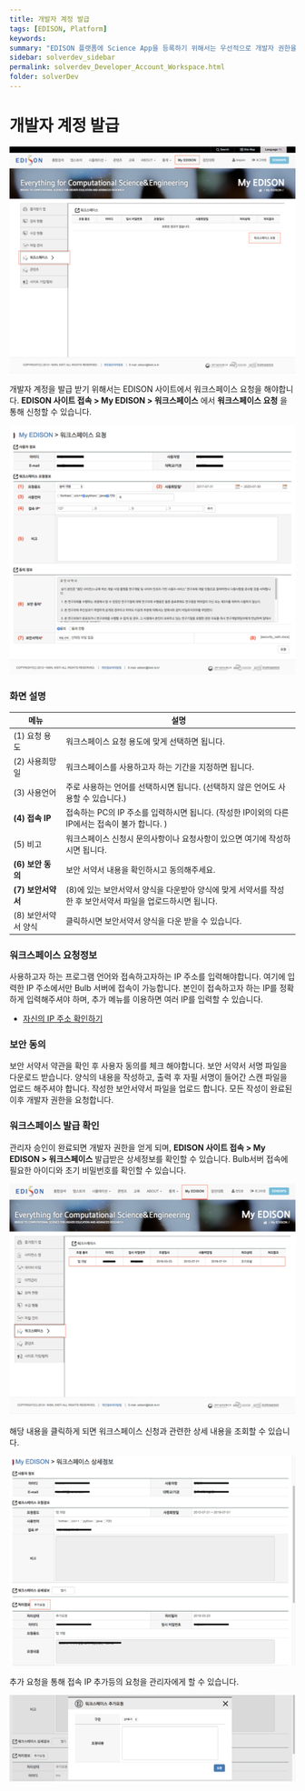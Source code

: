 ```yaml
---
title: 개발자 계정 발급
tags: [EDISON, Platform]
keywords:
summary: "EDISON 플랫폼에 Science App을 등록하기 위해서는 우선적으로 개발자 권한을 얻어야 합니다. 개발자 권한을 받은 아이디는 Science App을 등록 할 수 있으며, 앱 개발자를 위한 개발 서버인 Bulb 서버에 접근할 수 있는 계정을 제공해 드립니다. Science App 등록시 메타 정보를 입력해야 하며, 이는 웹 포털에서 할 수 있습니다."
sidebar: solverdev_sidebar
permalink: solverdev_Developer_Account_Workspace.html
folder: solverDev
---
```






# 개발자 계정 발급

![EDISON 워크스페이스 메뉴](/images/solverdev/02/workspace.png)

개발자 계정을 발급 받기 위해서는 EDISON 사이트에서 워크스페이스 요청을 해야합니다. **EDISON 사이트 접속 > My EDISON > 워크스페이스** 에서 **워크스페이스 요청** 을 통해 신청할 수 있습니다.

![EDISON 워크스페이스 메뉴](/images/solverdev/02/workspace2.png)

### 화면 설명

| 메뉴 | 설명 |
| -- | -- |
| (1) 요청 용도 | 워크스페이스 요청 용도에 맞게 선택하면 됩니다. |
| (2) 사용희망일 | 워크스페이스를 사용하고자 하는 기간을 지정하면 됩니다. |
|  (3) 사용언어 |  주로 사용하는 언어를 선택하시면 됩니다. (선택하지 않은 언어도 사용할 수 있습니다.)|
| **(4) 접속 IP**  | 접속하는 PC의 IP 주소를 입력하시면 됩니다. (작성한 IP이외의 다른 IP에서는 접속이 불가 합니다. )|
|(5) 비고| 워크스페이스 신청시 문의사항이나 요청사항이 있으면 여기에 작성하시면 됩니다. |
|**(6) 보안 동의** | 보안 서약서 내용을 확인하시고 동의해주세요. |
|**(7) 보안서약서** |(8)에 있는 보안서약서 양식을 다운받아 양식에 맞게 서약서를 작성한 후 보안서약서 파일을 업로드하시면 됩니다.|
|(8) 보안서약서 양식|클릭하시면 보안서약서 양식을 다운 받을 수 있습니다. |

### 워크스페이스 요청정보
사용하고자 하는 프로그램 언어와 접속하고자하는 IP 주소를 입력해야합니다. 여기에 입력한 IP 주소에서만 Bulb 서버에 접속이 가능합니다. 본인이 접속하고자 하는 IP를 정확하게 입력해주셔야 하며, 추가 메뉴를 이용하면 여러 IP를 입력할 수 있습니다.

 - [자신의 IP 주소 확인하기](http://www.myipaddress.com/what-is-my-ip-address)

### 보안 동의

보안 서약서 약관을 확인 후 사용자 동의를 체크 해야합니다. 보안 서약서 서명 파일을 다운로드 받습니다. 양식의 내용을 작성하고, 출력 후 자필 서명이 들어간 스캔 파일을 업로드 해주셔야 합니다. 작성한 보안서약서 파일을 업로드 합니다. 모든 작성이 완료된 이후 개발자 권한을 요청합니다.


### 워크스페이스 발급 확인

관리자 승인이 완료되면 개발자 권한을 얻게 되며, **EDISON 사이트 접속 > My EDISON > 워크스페이스** 발급받은 상세정보를 확인할 수 있습니다. Bulb서버 접속에 필요한 아이디와 초기 비밀번호를 확인할 수 있습니다.

![EDISON 워크스페이스 메뉴](/images/solverdev/02/workspace3.png)

해당 내용을 클릭하게 되면 워크스페이스 신청과 관련한 상세 내용을 조회할 수 있습니다.

![EDISON 워크스페이스 메뉴](/images/solverdev/02/workspace4.png)

추가 요청을 통해 접속 IP 추가등의 요청을 관리자에게 할 수 있습니다.

![EDISON 워크스페이스 메뉴](/images/solverdev/02/workspace5.png)
